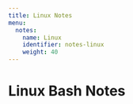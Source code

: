 ```yaml
---
title: Linux Notes
menu:
  notes:
    name: Linux
    identifier: notes-linux
    weight: 40
---
```

# Linux Bash Notes